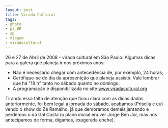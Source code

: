 ```yaml
---
layout: post
title: Virada Cultural
tags:
- photo
- pt_BR
- sp
- Viagem
- viradacultural
---
```


26 e 27 de Abril de 2008 - virada cultural em São Paulo.
Algumas dicas para a galera que planeja ir nos próximos anos:

  * Não é necessário chegar com antecedência de, por exemplo, 24 horas;
  * Certifique-se do dia da apresentção que planeja assistir. Vale lembrar que há "18 h" tanto no sábado quanto no domingo.
  * A programação é disponibilizada no site www.viradacultural.org

Tirando essa falta de atenção que ficou clara com as dicas dadas anteriormente, foi bem legal a jornada do sábado, acabamos (Priscila e eu) vendo o show do Zé Ramalho, já que demoramos demais jantando e perdemos o da Gal Costa (o plano inicial era ver Jorge Ben Jor, mas nos antecipamos de forma, digamos, exagerada ehehe).

